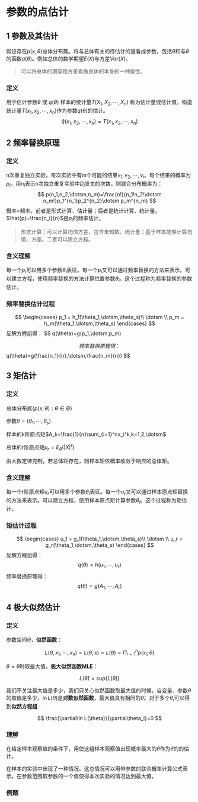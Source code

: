 # 参数的点估计

## 1 参数及其估计

假设存在$p(x,\theta)$总体分布簇。将与总体有关的待估计的量看成参数，包括$\theta$和与$\theta$的函数$q(\theta)$。例如总体的数学期望$E(X)$与方差$Var(X)$。

> 可以将总体的期望和方差看做总体的本身的一种属性。

### 定义
用于估计参数$\theta$ 或 $q(\theta)$
样本的统计量$T(X_1,X_2,\dotsm,X_n)$
称为估计量或估计值。构造统计量$T(x_1,x_2,\dotsm,x_n)$作为参数$q(\theta)$的估计。
$$
\hat{q}(x_1,x_2,\dotsm,x_n)=T(x_1,x_2,\dotsm,x_n)
$$


## 2 频率替换原理

### 定义
n次重复独立实验，每次实验中有m个可能的结果$v_1,v_2,\dotsm,v_i$。每个结果的概率为$p_i$。用$n_i$表示n次独立重复实验中$D_i$发生的次数，则联合分布概率为：
$$
p(n_1,n_2,\dotsm,n_m)=\frac{n!}{n_1!n_2!\dotsm n_m!}p_1^{n_1}p_2^{n_2}\dotsm p_m^{n_m}
$$
概率=频率。前者是形式计算、估计量；后者是统计计算、统计量。$\hat{p}=\frac{n_i}{n}$是$p_i$的频率估计。

> 形式计算：可以计算均值方差，包含未知数。统计量：基于样本能够计算均值、方差。二者可以建立方程。

### 含义理解

每一个$p_i$可以用多个参数$\theta_i$表征。每一个$p_i$又可以通过频率替换的方法来表示。可以建立方程，使用频率替换的方法计算位置参数$\theta_i$。这个过程称为频率替换的参数估计。

### 频率替换估计过程

$$
\begin{cases}
    p_1 = h_1(\theta_1,\dotsm,\theta_s)\\
    \dotsm \\
    p_m = h_m(\theta_1,\dotsm,\theta_s)
\end{cases}
$$
反解方程组得：
$$
q(\theta)=g(p_1,\dotsm,p_m)

$$
频率替换原理得：
$$
q(\theta)=g(\frac{n_1}{n},\dotsm,\frac{n_m}{n})
$$


## 3 矩估计

### 定义

总体分布族$\{p(x;\theta):\theta\in\Theta\}$

参数$\theta=(\theta_1,\dotsm,\theta_s)$

样本的k阶原点矩$A_k=\frac{1}{n}\sum_{i=1}^nx_i^k,k=1,2,\dotsm$

总体的r阶原点矩$\mu_r=E_\theta(|X|^r)$

由大数定律克制，若总体距存在，则样本矩依概率收敛于响应的总体矩。

### 含义理解
每一个r阶原点矩$u_r$可以用多个参数$\theta_i$表征。每一个$u_r$又可以通过样本原点矩替换的方法来表示。可以建立方程，使用样本原点矩计算参数$\theta_i$。这个过程称为矩估计。

### 矩估计过程


$$
\begin{cases}
    u_1 = g_1(\theta_1,\dotsm,\theta_s)\\
    \dotsm \\
    u_r = g_r(\theta_1,\dotsm,\theta_s)
\end{cases}
$$
反解方程组得：
$$
q(\theta)=h(u_1,\dotsm,u_r)
$$
频率替换原理得：
$$
q(\theta)=g(A_1,\dotsm,A_r)
$$
## 4 极大似然估计

### 定义
参数空间$\Theta$，**似然函数**：

$$
L(\theta,x_1,\dotsm,x_n)=L(\theta,x)=L(\theta)= {\Pi_{i=1}^n} p(x_i;\theta)
$$

$\theta=\hat{\theta}$时取最大值，**极大似然函数MLE**：

$$
L(\hat{\theta})=sup\{L(\theta)\}
$$

我们不关注最大值是多少，我们只关心似然函数取最大值的时候，自变量、参数$\theta$的取值是多少。$\ln L(\theta)$是**对数似然函数**，最大值具有相同的$\hat{\theta}$。对于多个$\theta_i$可以得到**似然方程组**：

$$
\frac{\partial\ln L(\theta)}{\partial\theta_i}=0
$$



### 理解
在给定样本观察值的条件下，用使这组样本观察值出现概率最大的$\hat{\theta}$作为$\theta$的的估计。

在样本的实验中出现了一种情况。这总情况可以用带参数的联合概率计算公式表示。在参数范围取参数的一个值使得本次实验的情况达到最大值。

### 例题
